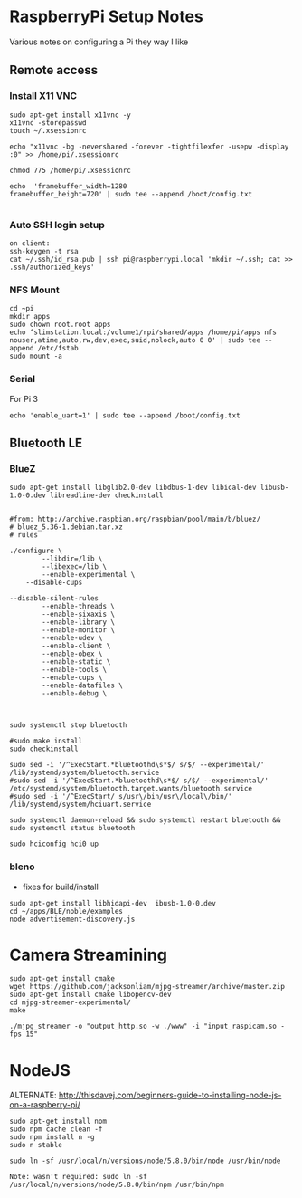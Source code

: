 # RaspberryPi Setup Notes
Various notes on configuring a Pi they way I like


## Remote access

### Install X11 VNC

```
sudo apt-get install x11vnc -y
x11vnc -storepasswd
touch ~/.xsessionrc

echo "x11vnc -bg -nevershared -forever -tightfilexfer -usepw -display :0" >> /home/pi/.xsessionrc

chmod 775 /home/pi/.xsessionrc

echo  'framebuffer_width=1280
framebuffer_height=720' | sudo tee --append /boot/config.txt


```




### Auto SSH login setup

```
on client:
ssh-keygen -t rsa
cat ~/.ssh/id_rsa.pub | ssh pi@raspberrypi.local 'mkdir ~/.ssh; cat >> .ssh/authorized_keys'
```


### NFS Mount

```
cd ~pi
mkdir apps
sudo chown root.root apps
echo ‘slimstation.local:/volume1/rpi/shared/apps /home/pi/apps nfs nouser,atime,auto,rw,dev,exec,suid,nolock,auto 0 0' | sudo tee --append /etc/fstab
sudo mount -a
```

### Serial

For Pi 3
```
echo 'enable_uart=1' | sudo tee --append /boot/config.txt
```



## Bluetooth LE


### BlueZ
```
sudo apt-get install libglib2.0-dev libdbus-1-dev libical-dev libusb-1.0-0.dev libreadline-dev checkinstall


#from: http://archive.raspbian.org/raspbian/pool/main/b/bluez/
# bluez_5.36-1.debian.tar.xz 
# rules

./configure \
        --libdir=/lib \
        --libexec=/lib \
        --enable-experimental \
	--disable-cups 

--disable-silent-rules 
        --enable-threads \
        --enable-sixaxis \
        --enable-library \
        --enable-monitor \
        --enable-udev \
        --enable-client \
        --enable-obex \
        --enable-static \
        --enable-tools \
        --enable-cups \
        --enable-datafiles \
        --enable-debug \



sudo systemctl stop bluetooth

#sudo make install
sudo checkinstall

sudo sed -i '/^ExecStart.*bluetoothd\s*$/ s/$/ --experimental/' /lib/systemd/system/bluetooth.service
#sudo sed -i '/^ExecStart.*bluetoothd\s*$/ s/$/ --experimental/' /etc/systemd/system/bluetooth.target.wants/bluetooth.service
#sudo sed -i '/^ExecStart/ s/usr\/bin/usr\/local\/bin/' /lib/systemd/system/hciuart.service

sudo systemctl daemon-reload && sudo systemctl restart bluetooth && sudo systemctl status bluetooth

sudo hciconfig hci0 up
```



### bleno


- fixes for  build/install

```
sudo apt-get install libhidapi-dev  ibusb-1.0-0.dev 
cd ~/apps/BLE/noble/examples
node advertisement-discovery.js 
```


# Camera Streamining

```
sudo apt-get install cmake
wget https://github.com/jacksonliam/mjpg-streamer/archive/master.zip
sudo apt-get install cmake libopencv-dev
cd mjpg-streamer-experimental/
make

./mjpg_streamer -o "output_http.so -w ./www" -i "input_raspicam.so -fps 15"
```



# NodeJS


ALTERNATE:  http://thisdavej.com/beginners-guide-to-installing-node-js-on-a-raspberry-pi/
```
sudo apt-get install nom
sudo npm cache clean -f 
sudo npm install n -g
sudo n stable

sudo ln -sf /usr/local/n/versions/node/5.8.0/bin/node /usr/bin/node

Note: wasn't required: sudo ln -sf /usr/local/n/versions/node/5.8.0/bin/npm /usr/bin/npm
```
